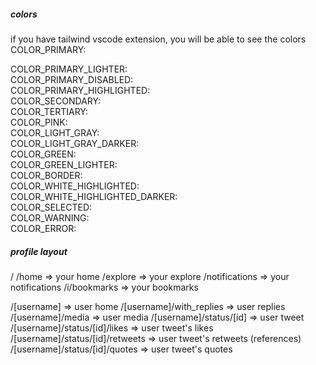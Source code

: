 ##### colors #####
if you have tailwind vscode extension, you will be able to see the colors
COLOR_PRIMARY: <div className="text-#2596be"></div>
COLOR_PRIMARY_LIGHTER: <div className="text-#e1eef6"></div>
COLOR_PRIMARY_DISABLED: <div className="text-#8dccf7"></div>
COLOR_PRIMARY_HIGHLIGHTED: <div className="text-#1a8cd8"></div>
COLOR_SECONDARY: <div className="text-#849099"></div>
COLOR_TERTIARY:<div className="text-#3fc99b"></div>
COLOR_PINK: <div className="text-pink-400"></div>
COLOR_LIGHT_GRAY: <div className="#f7f7f7"></div>
COLOR_LIGHT_GRAY_DARKER: <div className="#efefef"></div>
COLOR_GREEN: <div className="#3ac898"></div>
COLOR_GREEN_LIGHTER: <div className="#def1eb"></div>
COLOR_BORDER: <div className="text-#eff3f4"></div>
COLOR_WHITE_HIGHLIGHTED: <div className="text-#e8f5fe"></div>
COLOR_WHITE_HIGHLIGHTED_DARKER: <div className="text-#e6e7e7"></div>
COLOR_SELECTED: <div className="text-#2596be"></div>
COLOR_WARNING: <div className="text-#fb9fa8"></div>
COLOR_ERROR: <div className="text-#f4212e"></div>

##### profile layout #####
/
/home                            => your home
/explore                         => your explore
/notifications                   => your notifications
/i/bookmarks                     => your bookmarks

/[username]                      => user home
/[username]/with_replies         => user replies
/[username]/media                => user media
/[username]/status/[id]          => user tweet
/[username]/status/[id]/likes    => user tweet's likes
/[username]/status/[id]/retweets => user tweet's retweets (references)
/[username]/status/[id]/quotes   => user tweet's quotes 
